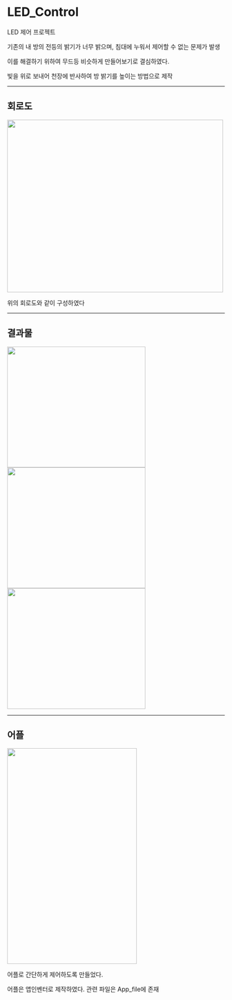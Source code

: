 # LED_Control

LED 제어 프로젝트

기존의 내 방의 전등의 밝기가 너무 밝으며, 침대에 누워서 제어할 수 없는 문제가 발생

이를 해결하기 위하여 무드등 비슷하게 만들어보기로 결심하였다.

빛을 위로 보내어 천장에 반사하여 방 밝기를 높이는 방법으로 제작

----
## 회로도

<img src="https://github.com/user-attachments/assets/64a2cd02-3d74-44bd-82b3-c51e196084a3" width = "500" height = "400">


위의 회로도와 같이 구성하였다

----
## 결과물
<img src = "https://github.com/user-attachments/assets/2ba49ee1-f0fa-4310-8fd7-586e1d0343a4" width = "320" height = "280">
<img src="https://github.com/user-attachments/assets/02a175a2-1ef1-40df-98f9-4dd427266b36" width = "320" height = "280">
<img src="https://github.com/user-attachments/assets/70d60b99-e691-4696-a28c-11b65d128423" width = "320" height = "280">

----
## 어플 

<img src="https://github.com/user-attachments/assets/f550c2eb-30e9-4c74-b70c-52ebae8a2978" width = "300" height = "500">



어플로 간단하게 제어하도록 만들었다.

어플은 앱인벤터로 제작하였다. 관련 파일은 App_file에 존재
